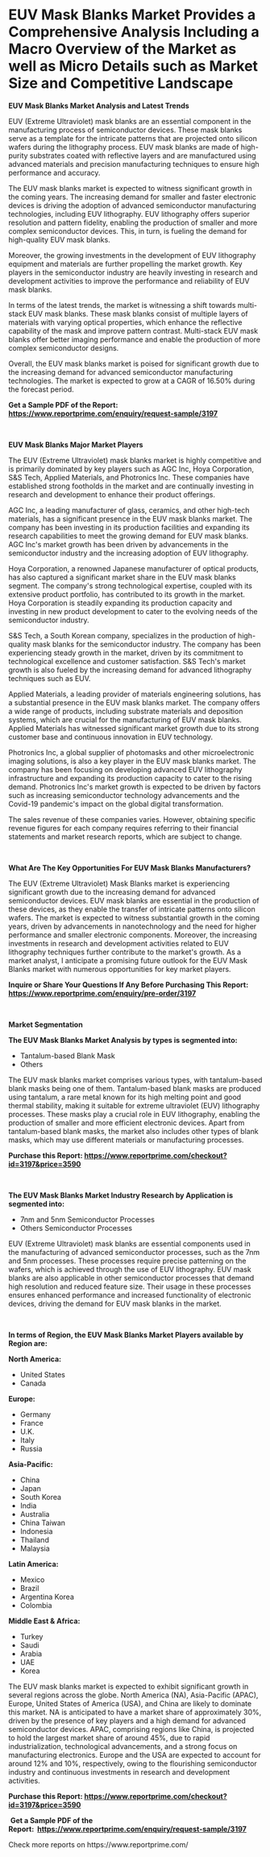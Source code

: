 <p><h1>EUV Mask Blanks Market Provides a Comprehensive Analysis Including a Macro Overview of the Market as well as Micro Details such as Market Size and Competitive Landscape</h1></p><p><strong>EUV Mask Blanks Market Analysis and Latest Trends</strong></p>
<p><p>EUV (Extreme Ultraviolet) mask blanks are an essential component in the manufacturing process of semiconductor devices. These mask blanks serve as a template for the intricate patterns that are projected onto silicon wafers during the lithography process. EUV mask blanks are made of high-purity substrates coated with reflective layers and are manufactured using advanced materials and precision manufacturing techniques to ensure high performance and accuracy.</p><p>The EUV mask blanks market is expected to witness significant growth in the coming years. The increasing demand for smaller and faster electronic devices is driving the adoption of advanced semiconductor manufacturing technologies, including EUV lithography. EUV lithography offers superior resolution and pattern fidelity, enabling the production of smaller and more complex semiconductor devices. This, in turn, is fueling the demand for high-quality EUV mask blanks.</p><p>Moreover, the growing investments in the development of EUV lithography equipment and materials are further propelling the market growth. Key players in the semiconductor industry are heavily investing in research and development activities to improve the performance and reliability of EUV mask blanks.</p><p>In terms of the latest trends, the market is witnessing a shift towards multi-stack EUV mask blanks. These mask blanks consist of multiple layers of materials with varying optical properties, which enhance the reflective capability of the mask and improve pattern contrast. Multi-stack EUV mask blanks offer better imaging performance and enable the production of more complex semiconductor designs.</p><p>Overall, the EUV mask blanks market is poised for significant growth due to the increasing demand for advanced semiconductor manufacturing technologies. The market is expected to grow at a CAGR of 16.50% during the forecast period.</p></p>
<p><strong>Get a Sample PDF of the Report:&nbsp; <a href="https://www.reportprime.com/enquiry/request-sample/3197">https://www.reportprime.com/enquiry/request-sample/3197</a></strong></p>
<p>&nbsp;</p>
<p><strong>EUV Mask Blanks Major Market Players</strong></p>
<p><p>The EUV (Extreme Ultraviolet) mask blanks market is highly competitive and is primarily dominated by key players such as AGC Inc, Hoya Corporation, S&S Tech, Applied Materials, and Photronics Inc. These companies have established strong footholds in the market and are continually investing in research and development to enhance their product offerings.</p><p>AGC Inc, a leading manufacturer of glass, ceramics, and other high-tech materials, has a significant presence in the EUV mask blanks market. The company has been investing in its production facilities and expanding its research capabilities to meet the growing demand for EUV mask blanks. AGC Inc's market growth has been driven by advancements in the semiconductor industry and the increasing adoption of EUV lithography.</p><p>Hoya Corporation, a renowned Japanese manufacturer of optical products, has also captured a significant market share in the EUV mask blanks segment. The company's strong technological expertise, coupled with its extensive product portfolio, has contributed to its growth in the market. Hoya Corporation is steadily expanding its production capacity and investing in new product development to cater to the evolving needs of the semiconductor industry.</p><p>S&S Tech, a South Korean company, specializes in the production of high-quality mask blanks for the semiconductor industry. The company has been experiencing steady growth in the market, driven by its commitment to technological excellence and customer satisfaction. S&S Tech's market growth is also fueled by the increasing demand for advanced lithography techniques such as EUV.</p><p>Applied Materials, a leading provider of materials engineering solutions, has a substantial presence in the EUV mask blanks market. The company offers a wide range of products, including substrate materials and deposition systems, which are crucial for the manufacturing of EUV mask blanks. Applied Materials has witnessed significant market growth due to its strong customer base and continuous innovation in EUV technology.</p><p>Photronics Inc, a global supplier of photomasks and other microelectronic imaging solutions, is also a key player in the EUV mask blanks market. The company has been focusing on developing advanced EUV lithography infrastructure and expanding its production capacity to cater to the rising demand. Photronics Inc's market growth is expected to be driven by factors such as increasing semiconductor technology advancements and the Covid-19 pandemic's impact on the global digital transformation.</p><p>The sales revenue of these companies varies. However, obtaining specific revenue figures for each company requires referring to their financial statements and market research reports, which are subject to change.</p></p>
<p>&nbsp;</p>
<p><strong>What Are The Key Opportunities For EUV Mask Blanks Manufacturers?</strong></p>
<p><p>The EUV (Extreme Ultraviolet) Mask Blanks market is experiencing significant growth due to the increasing demand for advanced semiconductor devices. EUV mask blanks are essential in the production of these devices, as they enable the transfer of intricate patterns onto silicon wafers. The market is expected to witness substantial growth in the coming years, driven by advancements in nanotechnology and the need for higher performance and smaller electronic components. Moreover, the increasing investments in research and development activities related to EUV lithography techniques further contribute to the market's growth. As a market analyst, I anticipate a promising future outlook for the EUV Mask Blanks market with numerous opportunities for key market players.</p></p>
<p><strong>Inquire or Share Your Questions If Any Before Purchasing This Report: <a href="https://www.reportprime.com/enquiry/pre-order/3197">https://www.reportprime.com/enquiry/pre-order/3197</a></strong></p>
<p>&nbsp;</p>
<p><strong>Market Segmentation</strong></p>
<p><strong>The EUV Mask Blanks Market Analysis by types is segmented into:</strong></p>
<p><ul><li>Tantalum-based Blank Mask</li><li>Others</li></ul></p>
<p><p>The EUV mask blanks market comprises various types, with tantalum-based blank masks being one of them. Tantalum-based blank masks are produced using tantalum, a rare metal known for its high melting point and good thermal stability, making it suitable for extreme ultraviolet (EUV) lithography processes. These masks play a crucial role in EUV lithography, enabling the production of smaller and more efficient electronic devices. Apart from tantalum-based blank masks, the market also includes other types of blank masks, which may use different materials or manufacturing processes.</p></p>
<p><strong>Purchase this Report:&nbsp;<a href="https://www.reportprime.com/checkout?id=3197&price=3590">https://www.reportprime.com/checkout?id=3197&price=3590</a></strong></p>
<p>&nbsp;</p>
<p><strong>The EUV Mask Blanks Market Industry Research by Application is segmented into:</strong></p>
<p><ul><li>7nm and 5nm Semiconductor Processes</li><li>Others Semiconductor Processes</li></ul></p>
<p><p>EUV (Extreme Ultraviolet) mask blanks are essential components used in the manufacturing of advanced semiconductor processes, such as the 7nm and 5nm processes. These processes require precise patterning on the wafers, which is achieved through the use of EUV lithography. EUV mask blanks are also applicable in other semiconductor processes that demand high resolution and reduced feature size. Their usage in these processes ensures enhanced performance and increased functionality of electronic devices, driving the demand for EUV mask blanks in the market.</p></p>
<p>&nbsp;</p>
<p><strong>In terms of Region, the EUV Mask Blanks Market Players available by Region are:</strong></p>
<p>
    <p> <strong> North America: </strong>
        <ul>
            <li>United States</li>
            <li>Canada</li>
        </ul>
        </p> 
    <p> <strong> Europe: </strong>
        <ul>
            <li>Germany</li>
            <li>France</li>
            <li>U.K.</li>
            <li>Italy</li>
            <li>Russia</li>
        </ul>
        </p> 
    <p> <strong> Asia-Pacific: </strong>
        <ul>
            <li>China</li>
            <li>Japan</li>
            <li>South Korea</li>
            <li>India</li>
            <li>Australia</li>
            <li>China Taiwan</li>
            <li>Indonesia</li>
            <li>Thailand</li>
            <li>Malaysia</li>
        </ul>
        </p> 
    <p> <strong> Latin America: </strong>
        <ul>
            <li>Mexico</li>
            <li>Brazil</li>
            <li>Argentina Korea</li>
            <li>Colombia</li>
        </ul>
        </p> 
    <p> <strong> Middle East & Africa: </strong>
        <ul>
            <li>Turkey</li>
            <li>Saudi</li>
            <li>Arabia</li>
            <li>UAE</li>
            <li>Korea</li>
        </ul>
    </p>
    </p>
<p><p>The EUV mask blanks market is expected to exhibit significant growth in several regions across the globe. North America (NA), Asia-Pacific (APAC), Europe, United States of America (USA), and China are likely to dominate this market. NA is anticipated to have a market share of approximately 30%, driven by the presence of key players and a high demand for advanced semiconductor devices. APAC, comprising regions like China, is projected to hold the largest market share of around 45%, due to rapid industrialization, technological advancements, and a strong focus on manufacturing electronics. Europe and the USA are expected to account for around 12% and 10%, respectively, owing to the flourishing semiconductor industry and continuous investments in research and development activities.</p></p>
<p><strong>Purchase this Report: <a href="https://www.reportprime.com/checkout?id=3197&price=3590">https://www.reportprime.com/checkout?id=3197&price=3590</a></strong></p>
<p>&nbsp;<strong>Get a Sample PDF of the Report:&nbsp;&nbsp;<a href="https://www.reportprime.com/enquiry/request-sample/3197">https://www.reportprime.com/enquiry/request-sample/3197</a></strong></p>
<p><strong></strong></p>
<p>Check more reports on https://www.reportprime.com/</p>